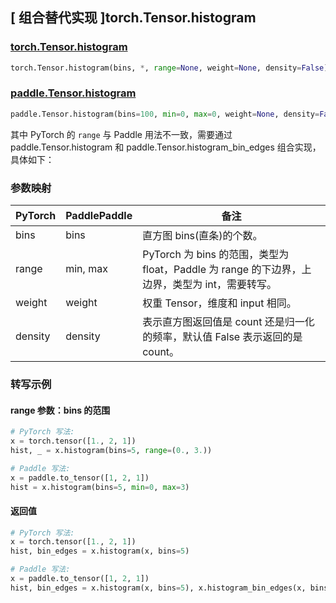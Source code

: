 ## [ 组合替代实现 ]torch.Tensor.histogram

### [torch.Tensor.histogram](https://pytorch.org/docs/stable/generated/torch.Tensor.histogram.html#torch.Tensor.histogram)

```python
torch.Tensor.histogram(bins, *, range=None, weight=None, density=False)
```

### [paddle.Tensor.histogram](https://www.paddlepaddle.org.cn/documentation/docs/zh/develop/api/paddle/Tensor_cn.html#histogram-bins-100-min-0-max-0)

```python
paddle.Tensor.histogram(bins=100, min=0, max=0, weight=None, density=False)
```

其中 PyTorch 的 `range` 与 Paddle 用法不一致，需要通过 paddle.Tensor.histogram 和 paddle.Tensor.histogram_bin_edges 组合实现，具体如下：

### 参数映射

| PyTorch | PaddlePaddle | 备注                                                                                               |
| ------- | ------------ | -------------------------------------------------------------------------------------------------- |
| bins    | bins         | 直方图 bins(直条)的个数。                                                                          |
| range   | min, max     | PyTorch 为 bins 的范围，类型为 float，Paddle 为 range 的下边界，上边界，类型为 int，需要转写。 |
| weight  | weight       | 权重 Tensor，维度和 input 相同。    |
| density | density      | 表示直方图返回值是 count 还是归一化的频率，默认值 False 表示返回的是 count。  |

### 转写示例

#### range 参数：bins 的范围

```python
# PyTorch 写法:
x = torch.tensor([1., 2, 1])
hist, _ = x.histogram(bins=5, range=(0., 3.))

# Paddle 写法:
x = paddle.to_tensor([1, 2, 1])
hist = x.histogram(bins=5, min=0, max=3)
```

#### 返回值

```python
# PyTorch 写法:
x = torch.tensor([1., 2, 1])
hist, bin_edges = x.histogram(x, bins=5)

# Paddle 写法:
x = paddle.to_tensor([1, 2, 1])
hist, bin_edges = x.histogram(x, bins=5), x.histogram_bin_edges(x, bins=5)
```
